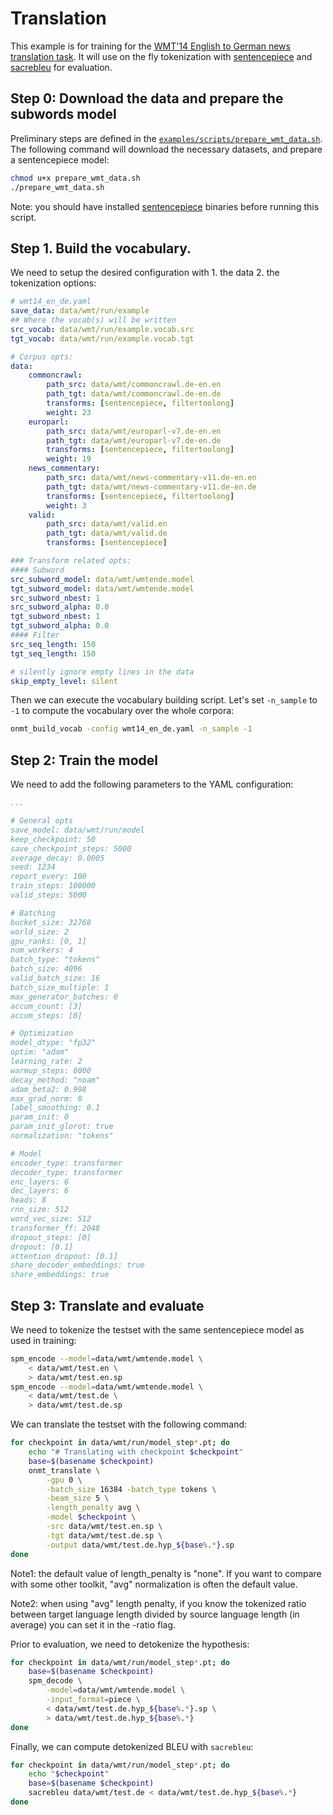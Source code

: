 
# Translation

This example is for training for the [WMT'14 English to German news translation task](https://www.statmt.org/wmt14/translation-task.html). It will use on the fly tokenization with [sentencepiece](https://github.com/google/sentencepiece) and [sacrebleu](https://github.com/mjpost/sacrebleu) for evaluation.


## Step 0: Download the data and prepare the subwords model

Preliminary steps are defined in the [`examples/scripts/prepare_wmt_data.sh`](https://github.com/OpenNMT/OpenNMT-py/tree/master/examples/scripts/prepare_wmt_data.sh). The following command will download the necessary datasets, and prepare a sentencepiece model:
```bash
chmod u+x prepare_wmt_data.sh
./prepare_wmt_data.sh
```

Note: you should have installed [sentencepiece](https://github.com/google/sentencepiece) binaries before running this script.

## Step 1. Build the vocabulary.

We need to setup the desired configuration with 1. the data 2. the tokenization options:

```yaml
# wmt14_en_de.yaml
save_data: data/wmt/run/example
## Where the vocab(s) will be written
src_vocab: data/wmt/run/example.vocab.src
tgt_vocab: data/wmt/run/example.vocab.tgt

# Corpus opts:
data:
    commoncrawl:
        path_src: data/wmt/commoncrawl.de-en.en
        path_tgt: data/wmt/commoncrawl.de-en.de
        transforms: [sentencepiece, filtertoolong]
        weight: 23
    europarl:
        path_src: data/wmt/europarl-v7.de-en.en
        path_tgt: data/wmt/europarl-v7.de-en.de
        transforms: [sentencepiece, filtertoolong]
        weight: 19
    news_commentary:
        path_src: data/wmt/news-commentary-v11.de-en.en
        path_tgt: data/wmt/news-commentary-v11.de-en.de
        transforms: [sentencepiece, filtertoolong]
        weight: 3
    valid:
        path_src: data/wmt/valid.en
        path_tgt: data/wmt/valid.de
        transforms: [sentencepiece]

### Transform related opts:
#### Subword
src_subword_model: data/wmt/wmtende.model
tgt_subword_model: data/wmt/wmtende.model
src_subword_nbest: 1
src_subword_alpha: 0.0
tgt_subword_nbest: 1
tgt_subword_alpha: 0.0
#### Filter
src_seq_length: 150
tgt_seq_length: 150

# silently ignore empty lines in the data
skip_empty_level: silent

```

Then we can execute the vocabulary building script. Let's set `-n_sample` to `-1` to compute the vocabulary over the whole corpora:

```bash
onmt_build_vocab -config wmt14_en_de.yaml -n_sample -1
```

## Step 2: Train the model

We need to add the following parameters to the YAML configuration:

```yaml
...

# General opts
save_model: data/wmt/run/model
keep_checkpoint: 50
save_checkpoint_steps: 5000
average_decay: 0.0005
seed: 1234
report_every: 100
train_steps: 100000
valid_steps: 5000

# Batching
bucket_size: 32768
world_size: 2
gpu_ranks: [0, 1]
num_workers: 4
batch_type: "tokens"
batch_size: 4096
valid_batch_size: 16
batch_size_multiple: 1
max_generator_batches: 0
accum_count: [3]
accum_steps: [0]

# Optimization
model_dtype: "fp32"
optim: "adam"
learning_rate: 2
warmup_steps: 8000
decay_method: "noam"
adam_beta2: 0.998
max_grad_norm: 0
label_smoothing: 0.1
param_init: 0
param_init_glorot: true
normalization: "tokens"

# Model
encoder_type: transformer
decoder_type: transformer
enc_layers: 6
dec_layers: 6
heads: 8
rnn_size: 512
word_vec_size: 512
transformer_ff: 2048
dropout_steps: [0]
dropout: [0.1]
attention_dropout: [0.1]
share_decoder_embeddings: true
share_embeddings: true
```

## Step 3: Translate and evaluate

We need to tokenize the testset with the same sentencepiece model as used in training:

```bash
spm_encode --model=data/wmt/wmtende.model \
    < data/wmt/test.en \
    > data/wmt/test.en.sp
spm_encode --model=data/wmt/wmtende.model \
    < data/wmt/test.de \
    > data/wmt/test.de.sp
```

We can translate the testset with the following command:

```bash
for checkpoint in data/wmt/run/model_step*.pt; do
    echo "# Translating with checkpoint $checkpoint"
    base=$(basename $checkpoint)
    onmt_translate \
        -gpu 0 \
        -batch_size 16384 -batch_type tokens \
        -beam_size 5 \
        -length_penalty avg \
        -model $checkpoint \
        -src data/wmt/test.en.sp \
        -tgt data/wmt/test.de.sp \
        -output data/wmt/test.de.hyp_${base%.*}.sp
done
```

Note1: the default value of length_penalty is "none". If you want to compare with some
other toolkit, "avg" normalization is often the default value.

Note2: when using "avg" length penalty, if you know the tokenized ratio between target
language length divided by source language length (in average) you can set it
in the -ratio flag.


Prior to evaluation, we need to detokenize the hypothesis:

```bash
for checkpoint in data/wmt/run/model_step*.pt; do
    base=$(basename $checkpoint)
    spm_decode \
        -model=data/wmt/wmtende.model \
        -input_format=piece \
        < data/wmt/test.de.hyp_${base%.*}.sp \
        > data/wmt/test.de.hyp_${base%.*}
done
```


Finally, we can compute detokenized BLEU with `sacrebleu`:

```bash
for checkpoint in data/wmt/run/model_step*.pt; do
    echo "$checkpoint"
    base=$(basename $checkpoint)
    sacrebleu data/wmt/test.de < data/wmt/test.de.hyp_${base%.*}
done
```
